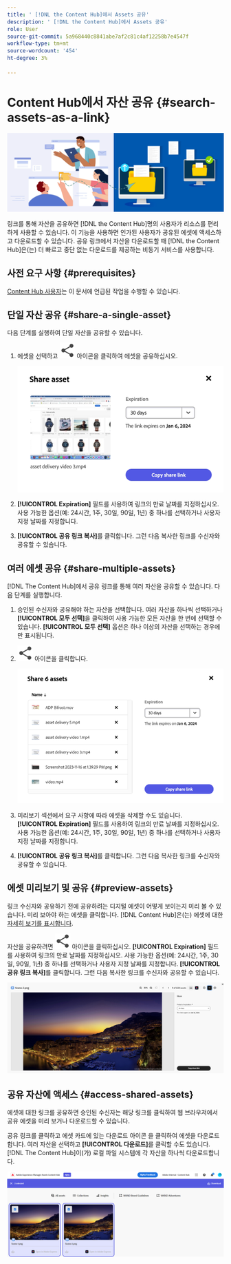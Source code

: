 ```yaml
---
title: ' [!DNL the Content Hub]에서 Assets 공유'
description: ' [!DNL the Content Hub]에서 Assets 공유'
role: User
source-git-commit: 5a968440c8841abe7af2c81c4af12258b7e4547f
workflow-type: tm+mt
source-wordcount: '454'
ht-degree: 3%

---
```



# Content Hub에서 자산 공유 {#search-assets-as-a-link}

![자산 배너 이미지 공유](assets/share-assets-banner.png)

링크를 통해 자산을 공유하면 [!DNL the Content Hub]명의 사용자가 리소스를 편리하게 사용할 수 있습니다. 이 기능을 사용하면 인가된 사용자가 공유된 에셋에 액세스하고 다운로드할 수 있습니다. 공유 링크에서 자산을 다운로드할 때 [!DNL the Content Hub]은(는) 더 빠르고 중단 없는 다운로드를 제공하는 비동기 서비스를 사용합니다.

## 사전 요구 사항 {#prerequisites}

[Content Hub 사용자](deploy-content-hub.md#onboard-content-hub-users)는 이 문서에 언급된 작업을 수행할 수 있습니다.

## 단일 자산 공유 {#share-a-single-asset}

다음 단계를 실행하여 단일 자산을 공유할 수 있습니다.

1. 에셋을 선택하고 ![공유 아이콘](assets/share.svg) 아이콘을 클릭하여 에셋을 공유하십시오.

   ![단일 자산 공유](assets/sharing-single-asset.png)

1. **[!UICONTROL Expiration]** 필드를 사용하여 링크의 만료 날짜를 지정하십시오. 사용 가능한 옵션(예: 24시간, 1주, 30일, 90일, 1년) 중 하나를 선택하거나 사용자 지정 날짜를 지정합니다.

1. **[!UICONTROL 공유 링크 복사]**&#x200B;를 클릭합니다. 그런 다음 복사한 링크를 수신자와 공유할 수 있습니다.

## 여러 에셋 공유 {#share-multiple-assets}

[!DNL The Content Hub]에서 공유 링크를 통해 여러 자산을 공유할 수 있습니다. 다음 단계를 실행합니다.

1. 승인된 수신자와 공유해야 하는 자산을 선택합니다. 여러 자산을 하나씩 선택하거나 **[!UICONTROL 모두 선택]**&#x200B;을 클릭하여 사용 가능한 모든 자산을 한 번에 선택할 수 있습니다. **[!UICONTROL 모두 선택]** 옵션은 하나 이상의 자산을 선택하는 경우에만 표시됩니다.

1. ![공유 아이콘](assets/share.svg) 아이콘을 클릭합니다.

   ![여러 자산 공유](assets/sharing-multiple-assets.png)

1. 미리보기 섹션에서 요구 사항에 따라 에셋을 삭제할 수도 있습니다. **[!UICONTROL Expiration]** 필드를 사용하여 링크의 만료 날짜를 지정하십시오. 사용 가능한 옵션(예: 24시간, 1주, 30일, 90일, 1년) 중 하나를 선택하거나 사용자 지정 날짜를 지정합니다.

1. **[!UICONTROL 공유 링크 복사]**&#x200B;를 클릭합니다. 그런 다음 복사한 링크를 수신자와 공유할 수 있습니다.

## 에셋 미리보기 및 공유 {#preview-assets}

링크 수신자와 공유하기 전에 공유하려는 디지털 에셋이 어떻게 보이는지 미리 볼 수 있습니다. 미리 보아야 하는 에셋을 클릭합니다. [!DNL Content Hub]은(는) 에셋에 대한 [자세히 보기를 표시합니다](asset-properties-content-hub.md).

자산을 공유하려면 ![공유 아이콘](assets/share.svg) 아이콘을 클릭하십시오. **[!UICONTROL Expiration]** 필드를 사용하여 링크의 만료 날짜를 지정하십시오. 사용 가능한 옵션(예: 24시간, 1주, 30일, 90일, 1년) 중 하나를 선택하거나 사용자 지정 날짜를 지정합니다. **[!UICONTROL 공유 링크 복사]**&#x200B;를 클릭합니다. 그런 다음 복사한 링크를 수신자와 공유할 수 있습니다.

![Content Hub에서 에셋 미리 보기](assets/preview-assets-content-hub.png)

## 공유 자산에 액세스 {#access-shared-assets}

에셋에 대한 링크를 공유하면 승인된 수신자는 해당 링크를 클릭하여 웹 브라우저에서 공유 에셋을 미리 보거나 다운로드할 수 있습니다.

공유 링크를 클릭하고 에셋 카드에 있는 다운로드 아이콘 을 클릭하여 에셋을 다운로드합니다.  여러 자산을 선택하고 **[!UICONTROL 다운로드]**&#x200B;를 클릭할 수도 있습니다. <!--You can either download original assets or Original+Renditions of an asset.--> [!DNL The Content Hub]이(가) 로컬 파일 시스템에 각 자산을 하나씩 다운로드합니다.

![공유 링크에 액세스](assets/content-hub-access-shared-links.png)





